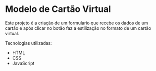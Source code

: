 # Modelo de Cartão Virtual

Este projeto é a criação de um formulario que recebe os dados de um cartão e após clicar no botão faz a estilização no formato de um cartão virtual.

Tecnologias utilizadas:
 * HTML
 * CSS
 * JavaScript
